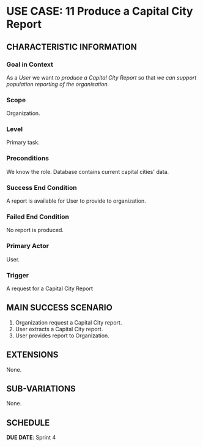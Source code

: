 # USE CASE: 11 Produce a Capital City Report 
## CHARACTERISTIC INFORMATION

### Goal in Context

As a *User* we want *to produce a Capital City Report* so that *we can support population reporting of the organisation.*

### Scope

Organization.

### Level

Primary task.

### Preconditions

We know the role.  Database contains current capital cities' data.

### Success End Condition

A report is available for User to provide to organization.

### Failed End Condition

No report is produced.

### Primary Actor

User.

### Trigger

A request for a Capital City Report

## MAIN SUCCESS SCENARIO

1. Organization request a Capital City report.
2. User extracts a Capital City report.
3. User provides report to Organization.

## EXTENSIONS

None.

## SUB-VARIATIONS

None.

## SCHEDULE

**DUE DATE**: Sprint 4
